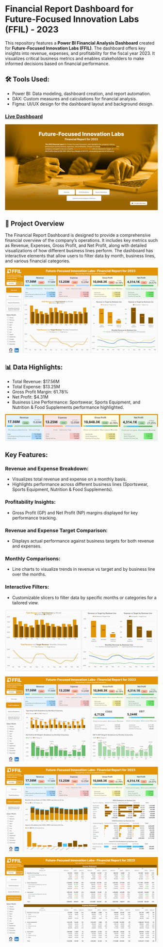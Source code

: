 # Financial Report Dashboard for Future-Focused Innovation Labs (FFIL) - 2023
This repository features a **Power BI Financial Analysis Dashboard** created for **Future-Focused Innovation Labs (FFIL)**. The dashboard offers key insights into revenue, expenses, and profitability for the fiscal year 2023. It visualizes critical business metrics and enables stakeholders to make informed decisions based on financial performance.

## 🛠 Tools Used:
- Power BI: Data modeling, dashboard creation, and report automation.
- DAX: Custom measures and calculations for financial analysis.
- Figma: UI/UX design for the dashboard layout and background design.
 
### [Live Dashboard](https://app.powerbi.com/view?r=eyJrIjoiZGI1YWRmMDAtMGUwNi00MjAyLTgwMWYtOWUzMjFmZjQxNDUwIiwidCI6ImM2ZTU0OWIzLTVmNDUtNDAzMi1hYWU5LWQ0MjQ0ZGM1YjJjNCJ9)

![Navigation_page](https://github.com/RoyDip-Shuvo/Financial_Dashboard/blob/main/Images/Navigation.png)

## 🚀 Project Overview
The Financial Report Dashboard is designed to provide a comprehensive financial overview of the company’s operations. It includes key metrics such as Revenue, Expenses, Gross Profit, and Net Profit, along with detailed visualizations of how different business lines perform. The dashboard has interactive elements that allow users to filter data by month, business lines, and various financial categories.

![Overview](https://github.com/RoyDip-Shuvo/Financial_Dashboard/blob/main/Images/Overview.png)

## 📊 Data Highlights:
- Total Revenue: $17.56M
- Total Expense: $13.25M
- Gross Profit Margin: 61.78%
- Net Profit: $4.31M
- Business Line Performance: Sportswear, Sports Equipment, and Nutrition & Food Supplements performance highlighted.

![KPI Card](https://github.com/RoyDip-Shuvo/Financial_Dashboard/blob/main/Images/Git_image/KPI%20Card.jpg)

## Key Features:
### Revenue and Expense Breakdown:

- Visualizes total revenue and expense on a monthly basis.
- Highlights performance across different business lines (Sportswear, Sports Equipment, Nutrition & Food Supplements).

### Profitability Insights:

- Gross Profit (GP) and Net Profit (NP) margins displayed for key performance tracking.

### Revenue and Expense Target Comparison:

- Displays actual performance against business targets for both revenue and expenses.

### Monthly Comparisons:

- Line charts to visualize trends in revenue vs target and by business line over the months.

### Interactive Filters:

- Customizable slicers to filter data by specific months or categories for a tailored view.

![Key Feature](https://github.com/RoyDip-Shuvo/Financial_Dashboard/blob/main/Images/Git_image/Key%20Feature.jpg)



![Profit_Breakdown](https://github.com/RoyDip-Shuvo/Financial_Dashboard/blob/main/Images/Profitbreakdown.png)

![ExpenseBreakdown](https://github.com/RoyDip-Shuvo/Financial_Dashboard/blob/main/Images/Expensebreakdown.png)

![Income_Expense_Statement](https://github.com/RoyDip-Shuvo/Financial_Dashboard/blob/main/Images/Income_Expense%20Statement.png)
